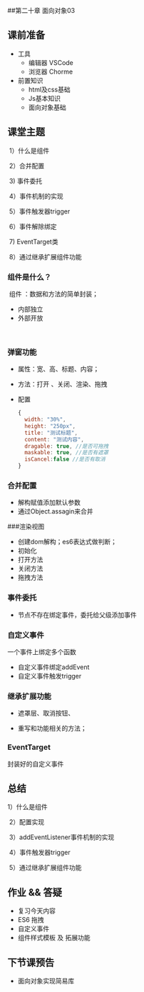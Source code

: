 ##第二十章 面向对象03



## 课前准备

- 工具
  - 编辑器 VSCode
  - 浏览器 Chorme
- 前置知识
  - html及css基础
  - Js基本知识
  - 面向对象基础

## 课堂主题

​ 1）什么是组件

​	2）合并配置

​	3)   事件委托

​	4）事件机制的实现

​	5）事件触发器trigger

​	6）事件解除绑定

​	7)  EventTarget类

​	8）通过继承扩展组件功能

  

### 组件是什么？

​	 组件 ：数据和方法的简单封装；
   - 内部独立
   - 外部开放

​	

### 弹窗功能

- 属性：宽、高、标题、内容；
- 方法：打开 、关闭、渲染、拖拽

- 配置

  ```js
  {
  	width: "30%",
  	height: "250px",
  	title: "测试标题",
  	content: "测试内容",
  	dragable: true, //是否可拖拽
  	maskable: true, //是否有遮罩
  	isCancel:false //是否有取消
  }
  ```

  

### 合并配置

- 解构赋值添加默认参数
- 通过Object.assagin来合并

###渲染视图

- 创建dom解构；es6表达式做判断；
- 初始化
- 打开方法
- 关闭方法
- 拖拽方法

### 事件委托

- 节点不存在绑定事件，委托给父级添加事件

### 自定义事件
一个事件上绑定多个函数
- 自定义事件绑定addEvent
- 自定义事件触发trigger



### 继承扩展功能

- 遮罩层、取消按钮、

- 重写和功能相关的方法；

### EventTarget
封装好的自定义事件


## 总结

   1）什么是组件

​	2）配置实现

​	3）addEventListener事件机制的实现

​	4）事件触发器trigger

​	5）通过继承扩展组件功能



## 作业 && 答疑

- 复习今天内容
- ES6 拖拽
- 自定义事件
- 组件样式模板 及 拓展功能 

## 下节课预告

-  面向对象实现简易库





